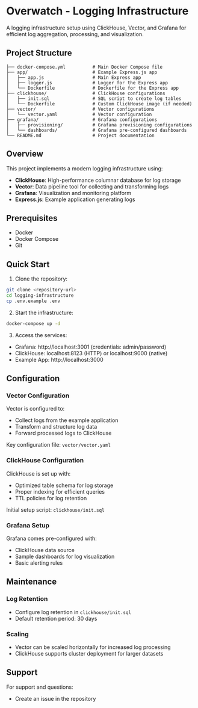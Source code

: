 # Overwatch - Logging Infrastructure

A logging infrastructure setup using ClickHouse, Vector, and Grafana for efficient log aggregation, processing, and visualization.

## Project Structure
```
├── docker-compose.yml          # Main Docker Compose file
├── app/                        # Example Express.js app
│   ├── app.js                  # Main Express app
│   ├── logger.js               # Logger for the Express app
│   └── Dockerfile              # Dockerfile for the Express app
├── clickhouse/                 # ClickHouse configurations
│   ├── init.sql                # SQL script to create log tables
│   └── Dockerfile              # Custom ClickHouse image (if needed)
├── vector/                     # Vector configurations
│   └── vector.yaml             # Vector configuration
├── grafana/                    # Grafana configurations
│   ├── provisioning/           # Grafana provisioning configurations
│   └── dashboards/             # Grafana pre-configured dashboards
└── README.md                   # Project documentation
```

## Overview

This project implements a modern logging infrastructure using:
- **ClickHouse**: High-performance columnar database for log storage
- **Vector**: Data pipeline tool for collecting and transforming logs
- **Grafana**: Visualization and monitoring platform
- **Express.js**: Example application generating logs

## Prerequisites

- Docker
- Docker Compose
- Git

## Quick Start

1. Clone the repository:
```bash
git clone <repository-url>
cd logging-infrastructure
cp .env.example .env
```

2. Start the infrastructure:
```bash
docker-compose up -d
```

3. Access the services:
- Grafana: http://localhost:3001 (credentials: admin/password)
- ClickHouse: localhost:8123 (HTTP) or localhost:9000 (native)
- Example App: http://localhost:3000

## Configuration

### Vector Configuration
Vector is configured to:
- Collect logs from the example application
- Transform and structure log data
- Forward processed logs to ClickHouse

Key configuration file: `vector/vector.yaml`

### ClickHouse Configuration
ClickHouse is set up with:
- Optimized table schema for log storage
- Proper indexing for efficient queries
- TTL policies for log retention

Initial setup script: `clickhouse/init.sql`

### Grafana Setup
Grafana comes pre-configured with:
- ClickHouse data source
- Sample dashboards for log visualization
- Basic alerting rules

## Maintenance

### Log Retention
- Configure log retention in `clickhouse/init.sql`
- Default retention period: 30 days

### Scaling
- Vector can be scaled horizontally for increased log processing
- ClickHouse supports cluster deployment for larger datasets

## Support

For support and questions:
- Create an issue in the repository
